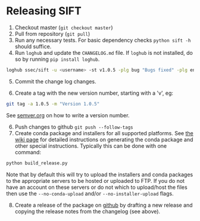 # Releasing SIFT

1. Checkout master (`git checkout master`)
2. Pull from repository (`git pull`)
3. Run any necessary tests. For basic dependency checks `python sift -h`
   should suffice.
4. Run `loghub` and update the `CHANGELOG.md` file. If `loghub` is not
   installed, do so by running `pip install loghub`.

```bash
loghub ssec/sift -u <username> -st v1.0.5 -plg bug "Bugs fixed" -plg enhancement "Features added" -plg documentation "Documentation changes" -plg backwards-incompatibility "Backwards incompatible changes"
```

5. Commit the change log changes.

6. Create a tag with the new version number, starting with a 'v', eg:

```bash
git tag -a 1.0.5 -m "Version 1.0.5"
```

See [semver.org](http://semver.org/) on how to write a version number.

6. Push changes to github `git push --follow-tags`
7. Create conda package and installers for all supported platforms. See
   [the wiki page](https://github.com/ssec/sift/wiki/conda-package-building#create-a-conda-package)
   for detailed instructions on generating the conda package and other
   special instructions. Typically this can be done with one command:
   
```bash
python build_release.py
```

Note that by default this will try to upload the installers and conda packages
to the appropriate servers to be hosted or uploaded to FTP. If you do not have
an account on these servers or do not which to upload/host the files then use
the `--no-conda-upload` and/or `--no-installer-upload` flags.

8. Create a release of the package on
   [github](https://github.com/ssec/sift/releases) by drafting a new release
   and copying the release notes from the changelog (see above).